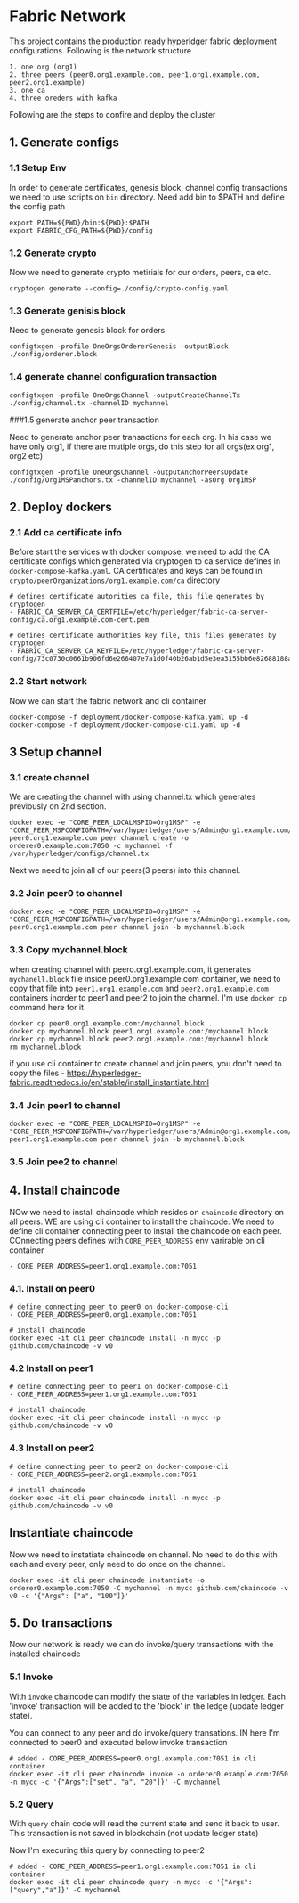 # Fabric Network

This project contains the production ready hyperldger fabric deployment
configurations. Following is the network structure

```
1. one org (org1)
2. three peers (peer0.org1.example.com, peer1.org1.example.com, peer2.org1.example)
3. one ca
4. three oreders with kafka
```

Following are the steps to confire and deploy the cluster

## 1. Generate configs

### 1.1 Setup Env

In order to generate certificates, genesis block, channel config transactions
we need to use scripts on `bin` directory. Need add bin to $PATH and define the
config path

```
export PATH=${PWD}/bin:${PWD}:$PATH
export FABRIC_CFG_PATH=${PWD}/config
```

### 1.2 Generate crypto

Now we need to generate crypto metirials for our orders, peers, ca etc. 

```
cryptogen generate --config=./config/crypto-config.yaml
```

### 1.3 Generate genisis block 

Need to generate genesis block for orders

```
configtxgen -profile OneOrgsOrdererGenesis -outputBlock ./config/orderer.block
```

### 1.4 generate channel configuration transaction

```
configtxgen -profile OneOrgsChannel -outputCreateChannelTx ./config/channel.tx -channelID mychannel
```

###1.5 generate anchor peer transaction 

Need to generate anchor peer transactions for each org. In his case we have
only org1, if there are mutiple orgs, do this step for all orgs(ex org1, org2 etc)

```
configtxgen -profile OneOrgsChannel -outputAnchorPeersUpdate ./config/Org1MSPanchors.tx -channelID mychannel -asOrg Org1MSP
```

## 2. Deploy dockers

### 2.1 Add ca certificate info

Before start the services with docker compose, we need to add the CA certificate
configs which generated via cryptogen to ca service defines in
`docker-compose-kafka.yaml`. CA certificates and keys can be found in
`crypto/peerOrganizations/org1.example.com/ca` directory

```
# defines certificate autorities ca file, this file generates by cryptogen
- FABRIC_CA_SERVER_CA_CERTFILE=/etc/hyperledger/fabric-ca-server-config/ca.org1.example.com-cert.pem

# defines certificate authorities key file, this files generates by cryptogen
- FABRIC_CA_SERVER_CA_KEYFILE=/etc/hyperledger/fabric-ca-server-config/73c0730c0661b906fd6e266407e7a1d0f40b26ab1d5e3ea3155bb6e82688188a_sk
```

### 2.2 Start network

Now we can start the fabric network and cli container

```
docker-compose -f deployment/docker-compose-kafka.yaml up -d
docker-compose -f deployment/docker-compose-cli.yaml up -d
```

## 3 Setup channel

### 3.1 create channel

We are creating the channel with using channel.tx which generates previously 
on 2nd section. 

```
docker exec -e "CORE_PEER_LOCALMSPID=Org1MSP" -e "CORE_PEER_MSPCONFIGPATH=/var/hyperledger/users/Admin@org1.example.com/msp" peer0.org1.example.com peer channel create -o orderer0.example.com:7050 -c mychannel -f /var/hyperledger/configs/channel.tx
```

Next we need to join all of our peers(3 peers) into this channel.  

### 3.2 Join peer0 to channel

```
docker exec -e "CORE_PEER_LOCALMSPID=Org1MSP" -e "CORE_PEER_MSPCONFIGPATH=/var/hyperledger/users/Admin@org1.example.com/msp" peer0.org1.example.com peer channel join -b mychannel.block
```

### 3.3 Copy mychannel.block 

when creating channel with peero.org1.example.com, it generates `mychanell.block` 
file inside peer0.org1.example.com container, we need to copy that file into 
`peer1.org1.example.com` and `peer2.org1.example.com` containers inorder to peer1
and peer2 to join the channel. I'm use `docker cp` command here
for it

```
docker cp peer0.org1.example.com:/mychannel.block .
docker cp mychannel.block peer1.org1.example.com:/mychannel.block
docker cp mychannel.block peer2.org1.example.com:/mychannel.block
rm mychannel.block
```

if you use cli container to create channel and join peers, you don't need to copy
the files - https://hyperledger-fabric.readthedocs.io/en/stable/install_instantiate.html

### 3.4 Join peer1 to channel

```
docker exec -e "CORE_PEER_LOCALMSPID=Org1MSP" -e "CORE_PEER_MSPCONFIGPATH=/var/hyperledger/users/Admin@org1.example.com/msp" peer1.org1.example.com peer channel join -b mychannel.block
```

### 3.5 Join pee2 to channel


## 4. Install chaincode

NOw we need to install chaincode which resides on `chaincode` directory on all
peers. WE are using cli container to install the chaincode. We need to define cli
container connecting peer to install the chaincode on each peer. COnnecting
peers defines with `CORE_PEER_ADDRESS` env varirable on cli container

```
- CORE_PEER_ADDRESS=peer1.org1.example.com:7051
```

### 4.1. Install on peer0 

```
# define connecting peer to peer0 on docker-compose-cli 
- CORE_PEER_ADDRESS=peer0.org1.example.com:7051

# install chaincode
docker exec -it cli peer chaincode install -n mycc -p github.com/chaincode -v v0
```

### 4.2 Install on peer1 

```
# define connecting peer to peer1 on docker-compose-cli 
- CORE_PEER_ADDRESS=peer1.org1.example.com:7051

# install chaincode
docker exec -it cli peer chaincode install -n mycc -p github.com/chaincode -v v0
```

### 4.3 Install on peer2

```
# define connecting peer to peer2 on docker-compose-cli 
- CORE_PEER_ADDRESS=peer2.org1.example.com:7051

# install chaincode
docker exec -it cli peer chaincode install -n mycc -p github.com/chaincode -v v0
```

## Instantiate chaincode

Now we need to instatiate chaincode on channel. No need to do this with each
and every peer, only need to do once on the channel.

```
docker exec -it cli peer chaincode instantiate -o orderer0.example.com:7050 -C mychannel -n mycc github.com/chaincode -v v0 -c '{"Args": ["a", "100"]}'
```

## 5. Do transactions 

Now our network is ready we can do invoke/query transactions with the installed 
chaincode 

### 5.1 Invoke

With `invoke` chaincode can modify the state of the variables in ledger. Each 
'invoke' transaction will be added to the 'block' in the ledge (update ledger state).

You can connect to any peer and do invoke/query transations. IN here I'm
connected to peer0 and executed below invoke transaction

```
# added - CORE_PEER_ADDRESS=peer0.org1.example.com:7051 in cli container
docker exec -it cli peer chaincode invoke -o orderer0.example.com:7050 -n mycc -c '{"Args":["set", "a", "20"]}' -C mychannel
```

### 5.2 Query 

With `query` chain code will read the current state and send it back to user. This 
transaction is not saved in blockchain (not update ledger state)

Now I'm execuring this query by connecting to peer2

```
# added - CORE_PEER_ADDRESS=peer1.org1.example.com:7051 in cli container
docker exec -it cli peer chaincode query -n mycc -c '{"Args":["query","a"]}' -C mychannel
```

